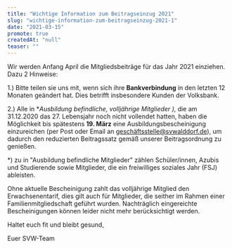 ```yaml
---
title: "Wichtige Information zum Beitragseinzug 2021"
slug: "wichtige-information-zum-beitragseinzug-2021-1"
date: "2021-03-15"
promote: true
createdAt: "null"
teaser: ""
---
```

Wir werden Anfang April die Mitgliedsbeiträge für das Jahr 2021 einziehen. Dazu 2 Hinweise:


1.) Bitte teilen sie uns mit, wenn sich ihre **Bankverbindung** in den letzten 12 Monaten geändert hat. Dies betrifft insbesondere Kunden der Volksbank.


2.) Alle in **Ausbildung befindliche, volljährige Mitglieder *),** die am 31.12.2020 das 27. Lebensjahr noch nicht vollendet hatten, haben die Möglichkeit bis spätestens **19. März** eine Ausbildungsbescheinigung einzureichen (per Post oder Email an geschäftsstelle@svwalddorf.de), um dadurch den reduzierten Beitragssatz gemäß unserer Beitragsordnung zu genießen.


*) zu in "Ausbildung befindliche Mitglieder" zählen Schüler/innen, Azubis und Studierende sowie Mitglieder, die ein freiwilliges soziales Jahr (FSJ) ableisten.


Ohne aktuelle Bescheinigung zahlt das volljährige Mitglied den Erwachsenentarif, dies gilt auch für Mitglieder, die seither im Rahmen einer Familienmitgliedschaft geführt wurden. Nachträglich eingereichte Bescheinigungen können leider nicht mehr berücksichtigt werden.


Haltet euch fit und bleibt gesund,


Euer SVW-Team
